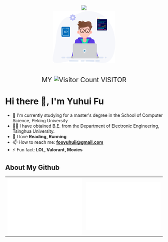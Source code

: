 <div align="center">
  <div>
    <img src="https://readme-typing-svg.demolab.com?font=Fira+Code&pause=1000&width=350&lines=print(%22Hello%2C%20World%22)&center=true&size=27" />
  </div>
  
  <img src="assets/developer.svg" width=200>
  <div>&nbsp;</div>

  <p style="font-size:21px">
  MY
   <img src="https://profile-counter.glitch.me/fooyuhui/count.svg" alt="Visitor Count" height=20>
  VISITOR
  </p>
</div>


# Hi there 👋, I'm Yuhui Fu 

- 🔭 I'm currently studying for a master's degree in the School of Computer Science, Peking University
- 🧑‍🎓 I have obtained B.E. from the Department of Electronic Engineering, Tsinghua University.
- 🤔 I love **Reading, Running**
- 📫 How to reach me: **fooyuhuii@gmail.com**
- ⚡ Fun fact: **LOL, Valorant, Movies**

## About My Github
<div align="center">
<table>
  <tr>
    <td><img src="github-metrics/base.svg" alt="base" /></td>
    <td><img src="github-metrics/isocalendar.fullyear.svg" alt="isocalendar.fullyear" /></td>
  </tr>
</table>
</div>



